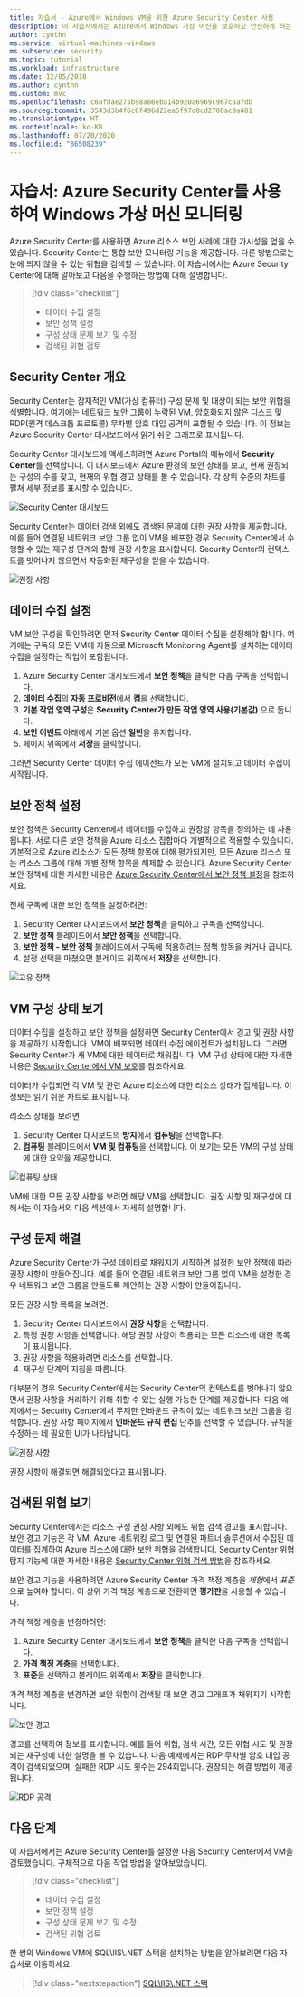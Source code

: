 ```yaml
---
title: 자습서 - Azure에서 Windows VM을 위한 Azure Security Center 사용
description: 이 자습서에서는 Azure에서 Windows 가상 머신을 보호하고 안전하게 하는 데 유용한 Azure Security Center 기능에 대해 알아봅니다.
author: cynthn
ms.service: virtual-machines-windows
ms.subservice: security
ms.topic: tutorial
ms.workload: infrastructure
ms.date: 12/05/2018
ms.author: cynthn
ms.custom: mvc
ms.openlocfilehash: c6afdae275b98a86eba14b920a6969c967c5a7db
ms.sourcegitcommit: 3543d3b4f6c6f496d22ea5f97d8cd2700ac9a481
ms.translationtype: HT
ms.contentlocale: ko-KR
ms.lasthandoff: 07/20/2020
ms.locfileid: "86508239"
---
```

# <a name="tutorial-use-azure-security-center-to-monitor-windows-virtual-machines"></a>자습서: Azure Security Center를 사용하여 Windows 가상 머신 모니터링

Azure Security Center를 사용하면 Azure 리소스 보안 사례에 대한 가시성을 얻을 수 있습니다. Security Center는 통합 보안 모니터링 기능을 제공합니다. 다른 방법으로는 눈에 띄지 않을 수 있는 위협을 검색할 수 있습니다. 이 자습서에서는 Azure Security Center에 대해 알아보고 다음을 수행하는 방법에 대해 설명합니다.

> [!div class="checklist"]
> * 데이터 수집 설정
> * 보안 정책 설정
> * 구성 상태 문제 보기 및 수정
> * 검색된 위협 검토

## <a name="security-center-overview"></a>Security Center 개요

Security Center는 잠재적인 VM(가상 컴퓨터) 구성 문제 및 대상이 되는 보안 위협을 식별합니다. 여기에는 네트워크 보안 그룹이 누락된 VM, 암호화되지 않은 디스크 및 RDP(원격 데스크톱 프로토콜) 무차별 암호 대입 공격이 포함될 수 있습니다. 이 정보는 Azure Security Center 대시보드에서 읽기 쉬운 그래프로 표시됩니다.

Security Center 대시보드에 액세스하려면 Azure Portal의 메뉴에서 **Security Center**를 선택합니다. 이 대시보드에서 Azure 환경의 보안 상태를 보고, 현재 권장되는 구성의 수를 찾고, 현재의 위협 경고 상태를 볼 수 있습니다. 각 상위 수준의 차트를 펼쳐 세부 정보를 표시할 수 있습니다.

![Security Center 대시보드](./media/tutorial-azure-security/asc-dash.png)

Security Center는 데이터 검색 외에도 검색된 문제에 대한 권장 사항을 제공합니다. 예를 들어 연결된 네트워크 보안 그룹 없이 VM을 배포한 경우 Security Center에서 수행할 수 있는 재구성 단계와 함께 권장 사항을 표시합니다. Security Center의 컨텍스트를 벗어나지 않으면서 자동화된 재구성을 얻을 수 있습니다.  

![권장 사항](./media/tutorial-azure-security/recommendations.png)

## <a name="set-up-data-collection"></a>데이터 수집 설정

VM 보안 구성을 확인하려면 먼저 Security Center 데이터 수집을 설정해야 합니다. 여기에는 구독의 모든 VM에 자동으로 Microsoft Monitoring Agent를 설치하는 데이터 수집을 설정하는 작업이 포함됩니다.

1. Azure Security Center 대시보드에서 **보안 정책**을 클릭한 다음 구독을 선택합니다. 
2. **데이터 수집**의 **자동 프로비전**에서 **켬**을 선택합니다.
3. **기본 작업 영역 구성**은 **Security Center가 만든 작업 영역 사용(기본값)** 으로 둡니다.
4. **보안 이벤트** 아래에서 기본 옵션 **일반**을 유지합니다.
4. 페이지 위쪽에서 **저장**을 클릭합니다. 

그러면 Security Center 데이터 수집 에이전트가 모든 VM에 설치되고 데이터 수집이 시작됩니다. 

## <a name="set-up-a-security-policy"></a>보안 정책 설정

보안 정책은 Security Center에서 데이터를 수집하고 권장할 항목을 정의하는 데 사용됩니다. 서로 다른 보안 정책을 Azure 리소스 집합마다 개별적으로 적용할 수 있습니다. 기본적으로 Azure 리소스가 모든 정책 항목에 대해 평가되지만, 모든 Azure 리소스 또는 리소스 그룹에 대해 개별 정책 항목을 해제할 수 있습니다. Azure Security Center 보안 정책에 대한 자세한 내용은 [Azure Security Center에서 보안 정책 설정](../../security-center/tutorial-security-policy.md)을 참조하세요. 

전체 구독에 대한 보안 정책을 설정하려면:

1. Security Center 대시보드에서 **보안 정책**을 클릭하고 구독을 선택합니다.
2. **보안 정책** 블레이드에서 **보안 정책**을 선택합니다. 
3. **보안 정책 - 보안 정책** 블레이드에서 구독에 적용하려는 정책 항목을 켜거나 끕니다.
4. 설정 선택을 마쳤으면 블레이드 위쪽에서 **저장**을 선택합니다. 


![고유 정책](./media/tutorial-azure-security/unique-policy.png)

## <a name="view-vm-configuration-health"></a>VM 구성 상태 보기

데이터 수집을 설정하고 보안 정책을 설정하면 Security Center에서 경고 및 권장 사항을 제공하기 시작합니다. VM이 배포되면 데이터 수집 에이전트가 설치됩니다. 그러면 Security Center가 새 VM에 대한 데이터로 채워집니다. VM 구성 상태에 대한 자세한 내용은 [Security Center에서 VM 보호](../../security-center/security-center-virtual-machine-protection.md)를 참조하세요. 

데이터가 수집되면 각 VM 및 관련 Azure 리소스에 대한 리소스 상태가 집계됩니다. 이 정보는 읽기 쉬운 차트로 표시됩니다. 

리소스 상태를 보려면

1.  Security Center 대시보드의 **방지**에서 **컴퓨팅**을 선택합니다. 
2.  **컴퓨팅** 블레이드에서 **VM 및 컴퓨팅**을 선택합니다. 이 보기는 모든 VM의 구성 상태에 대한 요약을 제공합니다.

![컴퓨팅 상태](./media/tutorial-azure-security/compute-health.png)

VM에 대한 모든 권장 사항을 보려면 해당 VM을 선택합니다. 권장 사항 및 재구성에 대해서는 이 자습서의 다음 섹션에서 자세히 설명합니다.

## <a name="remediate-configuration-issues"></a>구성 문제 해결

Azure Security Center가 구성 데이터로 채워지기 시작하면 설정한 보안 정책에 따라 권장 사항이 만들어집니다. 예를 들어 연결된 네트워크 보안 그룹 없이 VM을 설정한 경우 네트워크 보안 그룹을 만들도록 제안하는 권장 사항이 만들어집니다. 

모든 권장 사항 목록을 보려면: 

1. Security Center 대시보드에서 **권장 사항**을 선택합니다.
2. 특정 권장 사항을 선택합니다. 해당 권장 사항이 적용되는 모든 리소스에 대한 목록이 표시됩니다.
3. 권장 사항을 적용하려면 리소스를 선택합니다. 
4. 재구성 단계의 지침을 따릅니다. 

대부분의 경우 Security Center에서는 Security Center의 컨텍스트를 벗어나지 않으면서 권장 사항을 처리하기 위해 취할 수 있는 실행 가능한 단계를 제공합니다. 다음 예제에서는 Security Center에서 무제한 인바운드 규칙이 있는 네트워크 보안 그룹을 검색합니다. 권장 사항 페이지에서 **인바운드 규칙 편집** 단추를 선택할 수 있습니다. 규칙을 수정하는 데 필요한 UI가 나타납니다. 

![권장 사항](./media/tutorial-azure-security/remediation.png)

권장 사항이 해결되면 해결되었다고 표시됩니다. 

## <a name="view-detected-threats"></a>검색된 위협 보기

Security Center에서는 리소스 구성 권장 사항 외에도 위협 검색 경고를 표시합니다. 보안 경고 기능은 각 VM, Azure 네트워킹 로그 및 연결된 파트너 솔루션에서 수집된 데이터를 집계하여 Azure 리소스에 대한 보안 위협을 검색합니다. Security Center 위협 탐지 기능에 대한 자세한 내용은 [Security Center 위협 검색 방법](../../security-center/security-center-alerts-overview.md#detect-threats)을 참조하세요.

보안 경고 기능을 사용하려면 Azure Security Center 가격 책정 계층을 *체험*에서 *표준*으로 높여야 합니다. 이 상위 가격 책정 계층으로 전환하면 **평가판**을 사용할 수 있습니다. 

가격 책정 계층을 변경하려면:  

1. Azure Security Center 대시보드에서 **보안 정책**을 클릭한 다음 구독을 선택합니다.
2. **가격 책정 계층**을 선택합니다.
3. **표준**을 선택하고 블레이드 위쪽에서 **저장**을 클릭합니다.


가격 책정 계층을 변경하면 보안 위협이 검색될 때 보안 경고 그래프가 채워지기 시작합니다.

![보안 경고](./media/tutorial-azure-security/security-alerts.png)

경고를 선택하여 정보를 표시합니다. 예를 들어 위협, 검색 시간, 모든 위협 시도 및 권장되는 재구성에 대한 설명을 볼 수 있습니다. 다음 예제에서는 RDP 무차별 암호 대입 공격이 검색되었으며, 실패한 RDP 시도 횟수는 294회입니다. 권장되는 해결 방법이 제공됩니다.

![RDP 공격](./media/tutorial-azure-security/rdp-attack.png)

## <a name="next-steps"></a>다음 단계
이 자습서에서는 Azure Security Center를 설정한 다음 Security Center에서 VM을 검토했습니다. 구체적으로 다음 작업 방법을 알아보았습니다.

> [!div class="checklist"]
> * 데이터 수집 설정
> * 보안 정책 설정
> * 구성 상태 문제 보기 및 수정
> * 검색된 위협 검토

한 쌍의 Windows VM에 SQL&#92;IIS&#92;.NET 스택을 설치하는 방법을 알아보려면 다음 자습서로 이동하세요.

> [!div class="nextstepaction"]
> [SQL&#92;IIS&#92;.NET 스택](tutorial-iis-sql.md)
